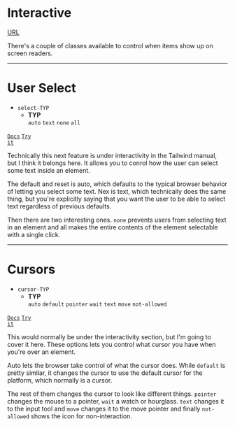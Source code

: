 <!-- .slide: data-state="layout-title" class="bg-dark"-->

# Interactive


<div class="slide-link"><a href="URL"><i class="fab fa-slideshare"></i> URL</a></div>

> >

There's a couple of classes available to control when items show up on screen readers.

---

# User Select

- `select-TYP`
  - **TYP**<br>
  `auto` `text` `none` `all`

<a href="https://tailwindcss.com/docs/user-select" target="_blank"><code class="code-exciting">Docs</code></a> <a href="https://codepen.io/planetoftheweb/pen/xxEVXrM?editors=1000" target="_blank"><code class="code-royal">Try it</code></a>

> >

Technically this next feature is under interactivity in the Tailwind manual, but I think it belongs here. It allows you to conrol how the user can select some text inside an element.

The default and reset is auto, which defaults to the typical browser behavior of letting you select some text. Nex is text, which technically does the same thing, but you're explicitly saying that you want the user to be able to select text regardless of previous defaults.

Then there are two interesting ones. `none` prevents users from selecting text in an element and all makes the entire contents of the element selectable with a single click.

---

# Cursors

- `cursor-TYP`
  - **TYP**<br>
  `auto` `default` `pointer` `wait` `text` `move` `not-allowed`

<a href="https://tailwindcss.com/docs/cursor" target="_blank"><code class="code-exciting">Docs</code></a> <a href="https://codepen.io/planetoftheweb/pen/oNzxGGK?editors=1000" target="_blank"><code class="code-royal">Try it</code></a>

> >

This would normally be under the interactivity section, but I'm going to cover it here. These options lets you control what cursor you have when you're over an element.

Auto lets the browser take control of what the cursor does. While `default` is pretty similar, it changes the cursor to use the default cursor for the platform, which normally is a cursor.

The rest of them changes the cursor to look like different things. `pointer` changes the mouse to a pointer, `wait` a watch or hourglass. `text` changes it to the input tool and `move` changes it to the move pointer and finally `not-allowed` shows the icon for non-interaction.